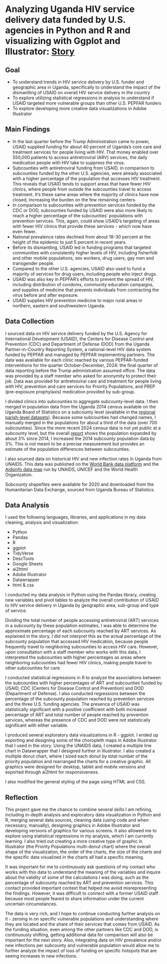 # Analyzing Uganda HIV service delivery data funded by U.S. agencies in Python and R and visualizing with Ggplot and Illustrator: [Story](https://annikamcginnis.github.io/uganda-hiv-usaid/)

## Goal
- To understand trends in HIV service delivery by U.S. funder and geographic area in Uganda, specifically to understand the impact of the dismantling of USAID on overall HIV service delivery in the country
- To explore utilizing statistical regressions in analysis to understand if USAID targeted more vulnerable groups than other U.S. PEPFAR funders
- To explore developing more creative data visualizations in Adobe Illustrator

## Main Findings
- In the last quarter before the Trump Administration came to power, USAID supplied funding for about 40 percent of Uganda’s core care and treatment services for people living with HIV. That money enabled over 550,000 patients to access antiretroviral (ARV) services, the daily medication people with HIV take to suppress the virus.
- Subcounties with antiretroviral funding from USAID, in comparison to subcounties funded by the other U.S. agencies, were already associated with a higher percentage of the population that accesses HIV treatment. This reveals that USAID tends to support areas that have fewer HIV clinics, where people from outside the subcounties travel to access treatment. It’s these same areas where the majority of clinics have now closed, increasing the burden on the few remaining centers.
- In comparison to subcounties with prevention services funded by the CDC or DOD, subcounties funded by USAID were also more likely to reach a higher percentage of the subcounties’ populations with prevention services. This, again, could show USAID’s targeting of areas with fewer HIV clinics that provide these services - which now have even fewer.
- National prevalence rates declined from about 18-30 percent at the height of the epidemic to just 5 percent in recent years.
- Before its dismantling, USAID led in funding programs that targeted communities with consistently higher levels of HIV, including fisherfolk and other mobile populations, sex workers, drug users, gay men and transgender people.
- Compared to the other U.S. agencies, USAID also used to fund a majority of services for drug users, including people who inject drugs.
- USAID was also key in PEPFAR’s efforts to prevent the spread of HIV, including distribution of condoms, community education campaigns, and supplies of medicine that prevents individuals from contracting the virus before and after exposure.
- USAID supplies HIV prevention medicine to major rural areas in northern, eastern and southwestern Uganda.


## Data Collection
I sourced data on HIV service delivery funded by the U.S. Agency for International Development (USAID), the Centers for Disease Control and Prevention (CDC) and Department of Defense (DOD) from the Uganda Partner-in-Country Reporting System, a national-level HIV data system funded by PEPFAR and managed by PEPFAR implementing partners. The data was available for each clinic reached by various PEPFAR-funded interventions for the quarter October-December, 2024: the final quarter of data reporting before the Trump administration assumed office. The data was provided by a staff member who asked for anonymity to protect their job. Data was provided for antiretroviral care and treatment for people living with HIV, prevention and care services for Priority Populations, and PREP (pre-exposure prophylaxis) medication provided by sub-group. 

I divided clinics into subcounties to aggregate subcounty-level data. I then merged in population data from the Uganda 2014 census available on the Uganda Board of Statistics on a subcounty level (available in the [regional parish-level datasets](https://www.ubos.org/explore-statistics/20/)). Because some subcounties had changed names, I manually merged in the populations for about a third of the data (over 700 subcounties). Since the more recent 2024 census data is not yet public at a subcounty level, but the overall [report](https://www.ubos.org/wp-content/uploads/2024/12/National-Population-and-Housing-Census-2024-Final-Report-Volume-1-Main.pdf) shows the population expanded by about 3% since 2014, I increased the 2014 subcounty population data by 3%. This is not meant to be a precise measurement but provides an estimate of the population differences between subcounties. 

I also sourced data on historical HIV and new infection rates in Uganda from UNAIDS. This data was published on the [World Bank data platform](https://data.worldbank.org/indicator/SH.DYN.AIDS.ZS?locations=UG) and the [Aidsinfo data map](https://aidsinfo.unaids.org/) run by UNAIDS, UNICEF and the World Health Organization.

Subcounty shapefiles were available for 2020 and downloaded from the Humanitarian Data Exchange, sourced from Uganda Bureau of Statistics.


## Data Analysis
I used the following languages, libraries, and applications in my data cleaning, analysis and visualization: 
- Python
- Pandas
- R
- ggplot
- TidyVerse
- DescTools
- Google Sheets
- ai2html
- Adobe Illustrator
- Datawrapper
- html & css

I conducted my data analysis in Python using the Pandas library, creating new variables and pivot tables to analyze the overall contribution of USAID to HIV service delivery in Uganda by geographic area, sub-group and type of service. 

Dividing the total number of people accessing antiretroviral (ART) services in a subcounty by these population estimates, I was able to determine the approximate percentage of each subcounty reached by ART services. As explained in the story, I did not interpret this as the actual percentage of the subcounty population that accessed HIV medication, because people frequently travel to neighboring subcounties to access HIV care. However, upon consultation with a staff member who works with this data, I interpreted the subcounties with higher percentages as areas where neighboring subcounties had fewer HIV clinics, making people travel to other subcounties for care.

I conducted statistical regressions in R to analyze the associations between the subcounties with higher percentages of ART and subcounties funded by USAID, CDC (Centers for Disease Control and Prevention) and DOD (Department of Defense). I also conducted regressions between the percentage of the subcounty population reached by prevention services and the three U.S. funding agencies. The presence of USAID was statistically significant with a positive coefficient with both increased percentage of ART and total number of people reached by prevention services, whereas the presence of CDC and DOD were not statistically significant with either variable.

I produced several exploratory data visualizations in R - ggplot. I ended up exporting and designing some of the choropleth maps in Adobe Illustrator that I used in the story. Using the UNAIDS data, I created a multiple line chart in Datawrapper that I designed further in Illustrator. I also created a multiple donut chart, where I sized each donut by total number of the priority population and rearranged the charts for a creative graphic. All graphics were designed for desktop, tablet and mobile versions and exported through ai2html for responsiveness.

I also modified the general styling of the page using HTML and CSS.


## Reflection

This project gave me the chance to combine several skills I am refining, including in-depth analysis and exploratory data visualization in Python and R, merging several data sources, cleaning data (using code and when necessary, manually), designing graphics in Adobe Illustrator and developing versions of graphics for various screens. It also allowed me to explore using statistical regressions in my analysis, which I am currently learning. I also tried out creating a more creative type of graphic in Illustrator (the Priority Populations multi-donut chart) where the overall shape of the visualization, the order of the charts, the size of the charts and the specific data visualized in the charts all had a specific meaning. 

It was important for me to continuously ask questions of my contact who works with this data to understand the meaning of the variables and inquire about the validity of some of the calculations I was doing, such as the percentage of subcounty reached by ART and prevention services. This contact provided important context that helped me avoid misrepresenting the findings. However, it was difficult to connect with a former USAID staff because most people feared to share information under the current uncertain circumstances.

The data is very rich, and I hope to continue conducting further analysis on it - zeroing in on specific vulnerable populations and understanding where they are located and the share of their services that comes from USAID. As the funding situation, even among the other partners like CDC and DOD, is continuously shifting, getting additional data for comparison will also be important for the next story. Also, integrating data on HIV prevalence and/or new infections per subcounty and vulnerable population would allow me to further analyze the impact of loss of funding on specific hotspots that are seeing increases in new infections.  
 


